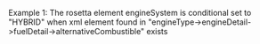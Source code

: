 Example 1:
The rosetta element engineSystem is conditional set to "HYBRID" when xml element found in "engineType->engineDetail->fuelDetail->alternativeCombustible" exists